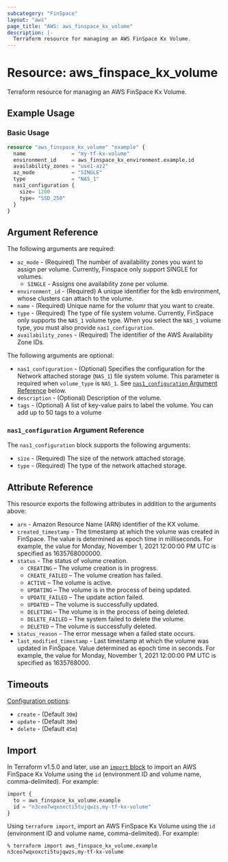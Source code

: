 ```yaml
---
subcategory: "FinSpace"
layout: "aws"
page_title: "AWS: aws_finspace_kx_volume"
description: |-
  Terraform resource for managing an AWS FinSpace Kx Volume.
---
```


# Resource: aws_finspace_kx_volume

Terraform resource for managing an AWS FinSpace Kx Volume.

## Example Usage

### Basic Usage

```terraform
resource "aws_finspace_kx_volume" "example" {
  name               = "my-tf-kx-volume"
  environment_id     = aws_finspace_kx_environment.example.id
  availability_zones = "use1-az2"
  az_mode            = "SINGLE"
  type               = "NAS_1"
  nas1_configuration {
    size= 1200
    type= "SSD_250"
  }
}
```

## Argument Reference

The following arguments are required:

* `az_mode` - (Required) The number of availability zones you want to assign per volume. Currently, Finspace only support SINGLE for volumes.
    * `SINGLE` - Assigns one availability zone per volume.
* `environment_id` - (Required) A unique identifier for the kdb environment, whose clusters can attach to the volume.
* `name` - (Required) Unique name for the volumr that you want to create.
* `type` - (Required) The type of file system volume. Currently, FinSpace only supports the `NAS_1` volume type. When you select the `NAS_1` volume type, you must also provide `nas1_configuration`.
* `availability_zones` - (Required) The identifier of the AWS Availability Zone IDs.

The following arguments are optional:

* `nas1_configuration` - (Optional) Specifies the configuration for the Network attached storage (`NAS_1`) file system volume. This parameter is required when `volume_type` is `NAS_1`. See [`nas1_configuration` Argument Reference](#nas1_configuration-argument-reference) below.
* `description` - (Optional) Description of the volume.
* `tags` - (Optional) A list of key-value pairs to label the volume. You can add up to 50 tags to a volume

### `nas1_configuration` Argument Reference

The `nas1_configuration` block supports the following arguments:

* `size` - (Required) The size of the network attached storage.
* `type` - (Required) The type of the network attached storage.

## Attribute Reference

This resource exports the following attributes in addition to the arguments above:

* `arn` - Amazon Resource Name (ARN) identifier of the KX volume.
* `created_timestamp` - The timestamp at which the volume was created in FinSpace. The value is determined as epoch time in milliseconds. For example, the value for Monday, November 1, 2021 12:00:00 PM UTC is specified as 1635768000000.
* `status` - The status of volume creation.
    * `CREATING` – The volume creation is in progress.
    * `CREATE_FAILED` – The volume creation has failed.
    * `ACTIVE` – The volume is active.
    * `UPDATING` – The volume is in the process of being updated.
    * `UPDATE_FAILED` – The update action failed.
    * `UPDATED` – The volume is successfully updated.
    * `DELETING` – The volume is in the process of being deleted.
    * `DELETE_FAILED` – The system failed to delete the volume.
    * `DELETED` – The volume is successfully deleted.
* `status_reason` - The error message when a failed state occurs.
* `last_modified_timestamp` - Last timestamp at which the volume was updated in FinSpace. Value determined as epoch time in seconds. For example, the value for Monday, November 1, 2021 12:00:00 PM UTC is specified as 1635768000.

## Timeouts

[Configuration options](https://developer.hashicorp.com/terraform/language/resources/syntax#operation-timeouts):

* `create` - (Default `30m`)
* `update` - (Default `30m`)
* `delete` - (Default `45m`)

## Import

In Terraform v1.5.0 and later, use an [`import` block](https://developer.hashicorp.com/terraform/language/import) to import an AWS FinSpace Kx Volume using the `id` (environment ID and volume name, comma-delimited). For example:

```terraform
import {
  to = aws_finspace_kx_volume.example
  id = "n3ceo7wqxoxcti5tujqwzs,my-tf-kx-volume"
}
```

Using `terraform import`, import an AWS FinSpace Kx Volume using the `id` (environment ID and volume name, comma-delimited). For example:

```console
% terraform import aws_finspace_kx_volume.example n3ceo7wqxoxcti5tujqwzs,my-tf-kx-volume
```
